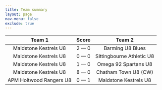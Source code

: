 ```yaml
---
title: Team summary
layout: page
nav-menu: false
exclude: true
---
```




|         Team 1          |    Score    |          Team 2           |
|:-----------------------:|:-----------:|:-------------------------:|
|  Maidstone Kestrels U8  | 2 &mdash; 0 |     Barming U8 Blues      |
|  Maidstone Kestrels U8  | 0 &mdash; 0 | Sittingbourne Athletic U8 |
|  Maidstone Kestrels U8  | 1 &mdash; 0 |   Omega 92 Spartans U8    |
|  Maidstone Kestrels U8  | 8 &mdash; 0 |   Chatham Town U8 (CW)    |
| APM Holtwood Rangers U8 | 0 &mdash; 1 |   Maidstone Kestrels U8   |

 <br /><br /><br />